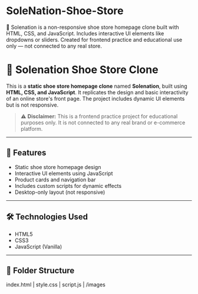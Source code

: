 # SoleNation-Shoe-Store
🥿 Solenation is a non-responsive shoe store homepage clone built with HTML, CSS, and JavaScript. Includes interactive UI elements like dropdowns or sliders. Created for frontend practice and educational use only — not connected to any real store.
# 👟 Solenation Shoe Store Clone

This is a **static shoe store homepage clone** named **Solenation**, built using **HTML, CSS, and JavaScript**. It replicates the design and basic interactivity of an online store's front page. The project includes dynamic UI elements but is not responsive.

> ⚠️ **Disclaimer:** This is a frontend practice project for educational purposes only. It is not connected to any real brand or e-commerce platform.

---

## 🚀 Features

- Static shoe store homepage design
- Interactive UI elements using JavaScript
- Product cards and navigation bar
- Includes custom scripts for dynamic effects
- Desktop-only layout (not responsive)

---

## 🛠️ Technologies Used

- HTML5
- CSS3
- JavaScript (Vanilla)

---

## 📁 Folder Structure

index.html | style.css | script.js | /images
